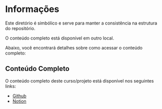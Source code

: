 # Informações

Este diretório é simbólico e serve para manter a consistência na estrutura do repositório.

O conteúdo completo está disponível em outro local.

Abaixo, você encontrará detalhes sobre como acessar o conteúdo completo:

## Conteúdo Completo

O conteúdo completo deste curso/projeto está disponível nos seguintes links:

- [Github](https://github.com/marlonprado04/BOOTCAMP_java_com_cloud_aws/tree/main/02_CURSO_git_e_github)
- [Notion](https://www.notion.so/Versionamento-de-C-digo-com-Git-e-GitHub-08969bbf4ca2468c97301813b3f03d5b?pvs=24)
